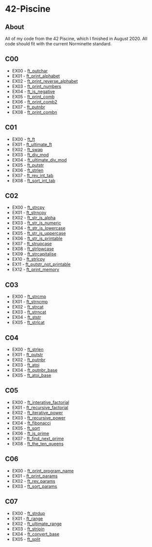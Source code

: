 # 42-Piscine

## About

All of my code from the 42 Piscine, which I finished in August 2020. All code should fit with the current Norminette standard.

## C00
- EX00 - [ft_putchar](https://github.com/hopelucas/42-Piscine/tree/main/Projects%20(C00%20-%20C07)/C00/ex00)
- EX01 - [ft_print_alphabet](https://github.com/hopelucas/42-Piscine/tree/main/Projects%20(C00%20-%20C07)/C00/ex01)
- EX02 - [ft_print_reverse_alphabet](https://github.com/hopelucas/42-Piscine/tree/main/Projects%20(C00%20-%20C07)/C00/ex02)
- EX03 - [ft_print_numbers](https://github.com/hopelucas/42-Piscine/tree/main/Projects%20(C00%20-%20C07)/C00/ex03)
- EX04 - [ft_is_negative](https://github.com/hopelucas/42-Piscine/tree/main/Projects%20(C00%20-%20C07)/C00/ex04)
- EX05 - [ft_print_comb](https://github.com/hopelucas/42-Piscine/tree/main/Projects%20(C00%20-%20C07)/C00/ex05)
- EX06 - [ft_print_comb2](https://github.com/hopelucas/42-Piscine/tree/main/Projects%20(C00%20-%20C07)/C00/ex06)
- EX07 - [ft_putnbr](https://github.com/hopelucas/42-Piscine/tree/main/Projects%20(C00%20-%20C07)/C00/ex07)
- EX08 - [ft_print_combn](https://github.com/hopelucas/42-Piscine/tree/main/Projects%20(C00%20-%20C07)/C00/ex08)

## C01

- EX00 - [ft_ft](https://github.com/hopelucas/42-Piscine/tree/main/Projects%20(C00%20-%20C07)/C01/ex00)
- EX01 - [ft_ultimate_ft](https://github.com/hopelucas/42-Piscine/tree/main/Projects%20(C00%20-%20C07)/C01/ex01)
- EX02 - [ft_swap](https://github.com/hopelucas/42-Piscine/tree/main/Projects%20(C00%20-%20C01)/C01/ex02)
- EX03 - [ft_div_mod](https://github.com/hopelucas/42-Piscine/tree/main/Projects%20(C00%20-%20C07)/C01/ex03)
- EX04 - [ft_ultimate_div_mod](https://github.com/hopelucas/42-Piscine/tree/main/Projects%20(C00%20-%20C07)/C01/ex04)
- EX05 - [ft_putstr](https://github.com/hopelucas/42-Piscine/tree/main/Projects%20(C00%20-%20C07)/C01/ex05)
- EX06 - [ft_strlen](https://github.com/hopelucas/42-Piscine/tree/main/Projects%20(C00%20-%20C07)/C01/ex06)
- EX07 - [ft_rev_int_tab](https://github.com/hopelucas/42-Piscine/tree/main/Projects%20(C00%20-%20C07)/C01/ex07)
- EX08 - [ft_sort_int_tab](https://github.com/hopelucas/42-Piscine/tree/main/Projects%20(C00%20-%20C07)/C01/ex08)

## C02

- EX00 - [ft_strcpy](https://github.com/hopelucas/42-Piscine/tree/main/Projects%20(C00%20-%20C07)/C02/ex00)
- EX01 - [ft_strncpy](https://github.com/hopelucas/42-Piscine/tree/main/Projects%20(C00%20-%20C07)/C02/ex01)
- EX02 - [ft_str_is_alpha](https://github.com/hopelucas/42-Piscine/tree/main/Projects%20(C00%20-%20C01)/C02/ex02)
- EX03 - [ft_str_is_numeric](https://github.com/hopelucas/42-Piscine/tree/main/Projects%20(C00%20-%20C07)/C02/ex03)
- EX04 - [ft_str_is_lowercase](https://github.com/hopelucas/42-Piscine/tree/main/Projects%20(C00%20-%20C07)/C02/ex04)
- EX05 - [ft_str_is_uppercase](https://github.com/hopelucas/42-Piscine/tree/main/Projects%20(C00%20-%20C07)/C02/ex05)
- EX06 - [ft_str_is_printable](https://github.com/hopelucas/42-Piscine/tree/main/Projects%20(C00%20-%20C07)/C02/ex06)
- EX07 - [ft_strupcase](https://github.com/hopelucas/42-Piscine/tree/main/Projects%20(C00%20-%20C07)/C02/ex07)
- EX08 - [ft_strlowcase](https://github.com/hopelucas/42-Piscine/tree/main/Projects%20(C00%20-%20C07)/C02/ex08)
- EX09 - [ft_strcapitalise](https://github.com/hopelucas/42-Piscine/tree/main/Projects%20(C00%20-%20C07)/C02/ex09)
- EX10 - [ft_strlcpy](https://github.com/hopelucas/42-Piscine/tree/main/Projects%20(C00%20-%20C07)/C02/ex10)
- EX11 - [ft_putstr_not_printable](https://github.com/hopelucas/42-Piscine/tree/main/Projects%20(C00%20-%20C07)/C02/ex11)
- EX12 - [ft_print_memory](https://github.com/hopelucas/42-Piscine/tree/main/Projects%20(C00%20-%20C07)/C02/ex12)

## C03
- EX00 - [ft_strcmp](https://github.com/hopelucas/42-Piscine/tree/main/Projects%20(C00%20-%20C07)/C03/ex00)
- EX01 - [ft_strncmp](https://github.com/hopelucas/42-Piscine/tree/main/Projects%20(C00%20-%20C07)/C03/ex01)
- EX02 - [ft_strcat](https://github.com/hopelucas/42-Piscine/tree/main/Projects%20(C00%20-%20C01)/C03/ex02)
- EX03 - [ft_strncat](https://github.com/hopelucas/42-Piscine/tree/main/Projects%20(C00%20-%20C07)/C03/ex03)
- EX04 - [ft_ststr](https://github.com/hopelucas/42-Piscine/tree/main/Projects%20(C00%20-%20C07)/C03/ex04)
- EX05 - [ft_strlcat](https://github.com/hopelucas/42-Piscine/tree/main/Projects%20(C00%20-%20C07)/C03/ex05)

## C04
- EX00 - [ft_strlen](https://github.com/hopelucas/42-Piscine/tree/main/Projects%20(C00%20-%20C07)/C04/ex00)
- EX01 - [ft_putstr](https://github.com/hopelucas/42-Piscine/tree/main/Projects%20(C00%20-%20C07)/C04/ex01)
- EX02 - [ft_putnbr](https://github.com/hopelucas/42-Piscine/tree/main/Projects%20(C00%20-%20C01)/C04/ex02)
- EX03 - [ft_atoi](https://github.com/hopelucas/42-Piscine/tree/main/Projects%20(C00%20-%20C07)/C04/ex03)
- EX04 - [ft_putnbr_base](https://github.com/hopelucas/42-Piscine/tree/main/Projects%20(C00%20-%20C07)/C04/ex04)
- EX05 - [ft_atoi_base](https://github.com/hopelucas/42-Piscine/tree/main/Projects%20(C00%20-%20C07)/C04/ex05)
## C05

- EX00 - [ft_interative_factorial](https://github.com/hopelucas/42-Piscine/tree/main/Projects%20(C00%20-%20C07)/C05/ex00)
- EX01 - [ft_recursive_factorial](https://github.com/hopelucas/42-Piscine/tree/main/Projects%20(C00%20-%20C07)/C05/ex01)
- EX02 - [ft_iterative_power](https://github.com/hopelucas/42-Piscine/tree/main/Projects%20(C00%20-%20C01)/C05/ex02)
- EX03 - [ft_recursive_power](https://github.com/hopelucas/42-Piscine/tree/main/Projects%20(C00%20-%20C07)/C05/ex03)
- EX04 - [ft_fibonacci](https://github.com/hopelucas/42-Piscine/tree/main/Projects%20(C00%20-%20C07)/C05/ex04)
- EX05 - [ft_sqrt](https://github.com/hopelucas/42-Piscine/tree/main/Projects%20(C00%20-%20C07)/C05/ex05)
- EX06 - [ft_is_prime](https://github.com/hopelucas/42-Piscine/tree/main/Projects%20(C00%20-%20C07)/C05/ex06)
- EX07 - [ft_find_next_prime](https://github.com/hopelucas/42-Piscine/tree/main/Projects%20(C00%20-%20C07)/C05/ex07)
- EX08 - [ft_the_ten_queens](https://github.com/hopelucas/42-Piscine/tree/main/Projects%20(C00%20-%20C07)/C05/ex08)
## C06
- EX00 - [ft_print_program_name](https://github.com/hopelucas/42-Piscine/tree/main/Projects%20(C00%20-%20C07)/C06/ex00)
- EX01 - [ft_print_params](https://github.com/hopelucas/42-Piscine/tree/main/Projects%20(C00%20-%20C07)/C06/ex01)
- EX02 - [ft_rev_params](https://github.com/hopelucas/42-Piscine/tree/main/Projects%20(C00%20-%20C01)/C06/ex02)
- EX03 - [ft_sort_params](https://github.com/hopelucas/42-Piscine/tree/main/Projects%20(C00%20-%20C07)/C06/ex03)
## C07
- EX00 - [ft_strdup](https://github.com/hopelucas/42-Piscine/tree/main/Projects%20(C00%20-%20C07)/C07/ex00)
- EX01 - [ft_range](https://github.com/hopelucas/42-Piscine/tree/main/Projects%20(C00%20-%20C07)/C07/ex01)
- EX02 - [ft_ultimate_range](https://github.com/hopelucas/42-Piscine/tree/main/Projects%20(C00%20-%20C01)/C07/ex02)
- EX03 - [ft_strjoin](https://github.com/hopelucas/42-Piscine/tree/main/Projects%20(C00%20-%20C07)/C07/ex03)
- EX04 - [ft_convert_base](https://github.com/hopelucas/42-Piscine/tree/main/Projects%20(C00%20-%20C07)/C07/ex04)
- EX05 - [ft_split](https://github.com/hopelucas/42-Piscine/tree/main/Projects%20(C00%20-%20C07)/C07/ex05)


